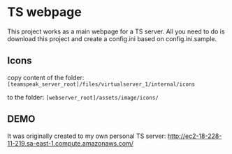 # TS webpage
This project works as a main webpage for a TS server.
All you need to do is download this project and create a config.ini based on config.ini.sample.

## Icons
copy content of the folder:
`[teamspeak_server_root]/files/virtualserver_1/internal/icons`

to the folder:
`[webserver_root]/assets/image/icons/`


## DEMO
It was originally created to my own personal TS server:
http://ec2-18-228-11-219.sa-east-1.compute.amazonaws.com/ 
